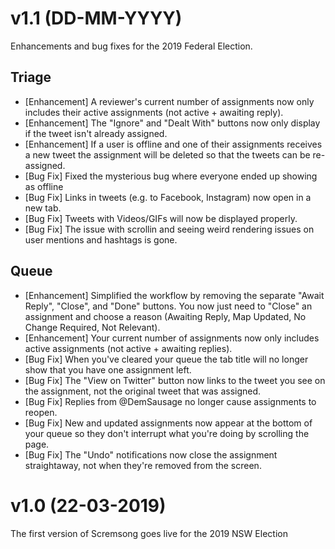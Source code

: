 # v1.1 (DD-MM-YYYY)

Enhancements and bug fixes for the 2019 Federal Election.

## Triage

-   [Enhancement] A reviewer's current number of assignments now only includes their active assignments (not active + awaiting reply).
-   [Enhancement] The "Ignore" and "Dealt With" buttons now only display if the tweet isn't already assigned.
-   [Enhancement] If a user is offline and one of their assignments receives a new tweet the assignment will be deleted so that the tweets can be re-assigned.
-   [Bug Fix] Fixed the mysterious bug where everyone ended up showing as offline
-   [Bug Fix] Links in tweets (e.g. to Facebook, Instagram) now open in a new tab.
-   [Bug Fix] Tweets with Videos/GIFs will now be displayed properly.
-   [Bug Fix] The issue with scrollin and seeing weird rendering issues on user mentions and hashtags is gone.

## Queue

-   [Enhancement] Simplified the workflow by removing the separate "Await Reply", "Close", and "Done" buttons. You now just need to "Close" an assignment and choose a reason (Awaiting Reply, Map Updated, No Change Required, Not Relevant).
-   [Enhancement] Your current number of assignments now only includes active assignments (not active + awaiting replies).
-   [Bug Fix] When you've cleared your queue the tab title will no longer show that you have one assignment left.
-   [Bug Fix] The "View on Twitter" button now links to the tweet you see on the assignment, not the original tweet that was assigned.
-   [Bug Fix] Replies from @DemSausage no longer cause assignments to reopen.
-   [Bug Fix] New and updated assignments now appear at the bottom of your queue so they don't interrupt what you're doing by scrolling the page.
-   [Bug Fix] The "Undo" notifications now close the assignment straightaway, not when they're removed from the screen.

# v1.0 (22-03-2019)

The first version of Scremsong goes live for the 2019 NSW Election
